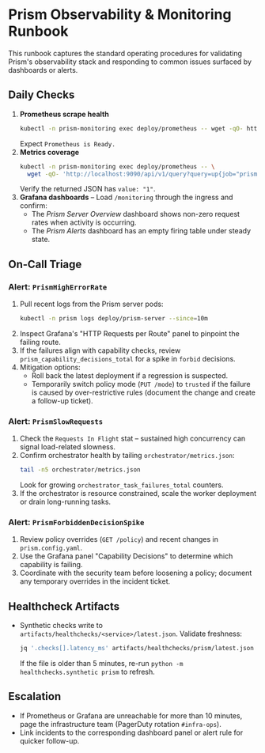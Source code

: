 # Prism Observability & Monitoring Runbook

This runbook captures the standard operating procedures for validating Prism's observability stack and responding to common issues surfaced by dashboards or alerts.

## Daily Checks

1. **Prometheus scrape health**
   ```bash
   kubectl -n prism-monitoring exec deploy/prometheus -- wget -qO- http://localhost:9090/-/ready
   ```
   Expect `Prometheus is Ready.`
2. **Metrics coverage**
   ```bash
   kubectl -n prism-monitoring exec deploy/prometheus -- \ 
     wget -qO- 'http://localhost:9090/api/v1/query?query=up{job="prism-server"}'
   ```
   Verify the returned JSON has `value: "1"`.
3. **Grafana dashboards** – Load `/monitoring` through the ingress and confirm:
   - The *Prism Server Overview* dashboard shows non-zero request rates when activity is occurring.
   - The *Prism Alerts* dashboard has an empty firing table under steady state.

## On-Call Triage

### Alert: `PrismHighErrorRate`
1. Pull recent logs from the Prism server pods:
   ```bash
   kubectl -n prism logs deploy/prism-server --since=10m
   ```
2. Inspect Grafana's "HTTP Requests per Route" panel to pinpoint the failing route.
3. If the failures align with capability checks, review `prism_capability_decisions_total` for a spike in `forbid` decisions.
4. Mitigation options:
   - Roll back the latest deployment if a regression is suspected.
   - Temporarily switch policy mode (`PUT /mode`) to `trusted` if the failure is caused by over-restrictive rules (document the change and create a follow-up ticket).

### Alert: `PrismSlowRequests`
1. Check the `Requests In Flight` stat – sustained high concurrency can signal load-related slowness.
2. Confirm orchestrator health by tailing `orchestrator/metrics.json`:
   ```bash
   tail -n5 orchestrator/metrics.json
   ```
   Look for growing `orchestrator_task_failures_total` counters.
3. If the orchestrator is resource constrained, scale the worker deployment or drain long-running tasks.

### Alert: `PrismForbiddenDecisionSpike`
1. Review policy overrides (`GET /policy`) and recent changes in `prism.config.yaml`.
2. Use the Grafana panel "Capability Decisions" to determine which capability is failing.
3. Coordinate with the security team before loosening a policy; document any temporary overrides in the incident ticket.

## Healthcheck Artifacts
- Synthetic checks write to `artifacts/healthchecks/<service>/latest.json`. Validate freshness:
  ```bash
  jq '.checks[].latency_ms' artifacts/healthchecks/prism/latest.json
  ```
  If the file is older than 5 minutes, re-run `python -m healthchecks.synthetic prism` to refresh.

## Escalation
- If Prometheus or Grafana are unreachable for more than 10 minutes, page the infrastructure team (PagerDuty rotation `#infra-ops`).
- Link incidents to the corresponding dashboard panel or alert rule for quicker follow-up.
